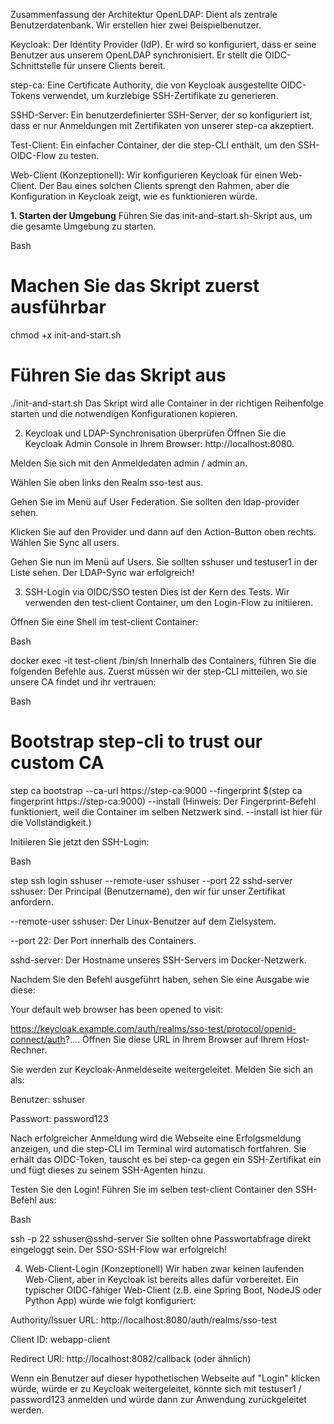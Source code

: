Zusammenfassung der Architektur
OpenLDAP: Dient als zentrale Benutzerdatenbank. Wir erstellen hier zwei Beispielbenutzer.

Keycloak: Der Identity Provider (IdP). Er wird so konfiguriert, dass er seine Benutzer aus unserem OpenLDAP synchronisiert. Er stellt die OIDC-Schnittstelle für unsere Clients bereit.

step-ca: Eine Certificate Authority, die von Keycloak ausgestellte OIDC-Tokens verwendet, um kurzlebige SSH-Zertifikate zu generieren.

SSHD-Server: Ein benutzerdefinierter SSH-Server, der so konfiguriert ist, dass er nur Anmeldungen mit Zertifikaten von unserer step-ca akzeptiert.

Test-Client: Ein einfacher Container, der die step-CLI enthält, um den SSH-OIDC-Flow zu testen.

Web-Client (Konzeptionell): Wir konfigurieren Keycloak für einen Web-Client. Der Bau eines solchen Clients sprengt den Rahmen, aber die Konfiguration in Keycloak zeigt, wie es funktionieren würde.

__1. Starten der Umgebung__
Führen Sie das init-and-start.sh-Skript aus, um die gesamte Umgebung zu starten.

Bash

# Machen Sie das Skript zuerst ausführbar
chmod +x init-and-start.sh

# Führen Sie das Skript aus
./init-and-start.sh
Das Skript wird alle Container in der richtigen Reihenfolge starten und die notwendigen Konfigurationen kopieren.

2. Keycloak und LDAP-Synchronisation überprüfen
Öffnen Sie die Keycloak Admin Console in Ihrem Browser: http://localhost:8080.

Melden Sie sich mit den Anmeldedaten admin / admin an.

Wählen Sie oben links den Realm sso-test aus.

Gehen Sie im Menü auf User Federation. Sie sollten den ldap-provider sehen.

Klicken Sie auf den Provider und dann auf den Action-Button oben rechts. Wählen Sie Sync all users.

Gehen Sie nun im Menü auf Users. Sie sollten sshuser und testuser1 in der Liste sehen. Der LDAP-Sync war erfolgreich!

3. SSH-Login via OIDC/SSO testen
Dies ist der Kern des Tests. Wir verwenden den test-client Container, um den Login-Flow zu initiieren.

Öffnen Sie eine Shell im test-client Container:

Bash

docker exec -it test-client /bin/sh
Innerhalb des Containers, führen Sie die folgenden Befehle aus. Zuerst müssen wir der step-CLI mitteilen, wo sie unsere CA findet und ihr vertrauen:

Bash

# Bootstrap step-cli to trust our custom CA
step ca bootstrap --ca-url https://step-ca:9000 --fingerprint $(step ca fingerprint https://step-ca:9000) --install
(Hinweis: Der Fingerprint-Befehl funktioniert, weil die Container im selben Netzwerk sind. --install ist hier für die Vollständigkeit.)

Initiieren Sie jetzt den SSH-Login:

Bash

step ssh login sshuser --remote-user sshuser --port 22 sshd-server
sshuser: Der Principal (Benutzername), den wir für unser Zertifikat anfordern.

--remote-user sshuser: Der Linux-Benutzer auf dem Zielsystem.

--port 22: Der Port innerhalb des Containers.

sshd-server: Der Hostname unseres SSH-Servers im Docker-Netzwerk.

Nachdem Sie den Befehl ausgeführt haben, sehen Sie eine Ausgabe wie diese:

Your default web browser has been opened to visit:

https://keycloak.example.com/auth/realms/sso-test/protocol/openid-connect/auth?....
Öffnen Sie diese URL in Ihrem Browser auf Ihrem Host-Rechner.

Sie werden zur Keycloak-Anmeldeseite weitergeleitet. Melden Sie sich an als:

Benutzer: sshuser

Passwort: password123

Nach erfolgreicher Anmeldung wird die Webseite eine Erfolgsmeldung anzeigen, und die step-CLI im Terminal wird automatisch fortfahren. Sie erhält das OIDC-Token, tauscht es bei step-ca gegen ein SSH-Zertifikat ein und fügt dieses zu seinem SSH-Agenten hinzu.

Testen Sie den Login! Führen Sie im selben test-client Container den SSH-Befehl aus:

Bash

ssh -p 22 sshuser@sshd-server
Sie sollten ohne Passwortabfrage direkt eingeloggt sein. Der SSO-SSH-Flow war erfolgreich!

4. Web-Client-Login (Konzeptionell)
Wir haben zwar keinen laufenden Web-Client, aber in Keycloak ist bereits alles dafür vorbereitet. Ein typischer OIDC-fähiger Web-Client (z.B. eine Spring Boot, NodeJS oder Python App) würde wie folgt konfiguriert:

Authority/Issuer URL: http://localhost:8080/auth/realms/sso-test

Client ID: webapp-client

Redirect URI: http://localhost:8082/callback (oder ähnlich)

Wenn ein Benutzer auf dieser hypothetischen Webseite auf "Login" klicken würde, würde er zu Keycloak weitergeleitet, könnte sich mit testuser1 / password123 anmelden und würde dann zur Anwendung zurückgeleitet werden.
